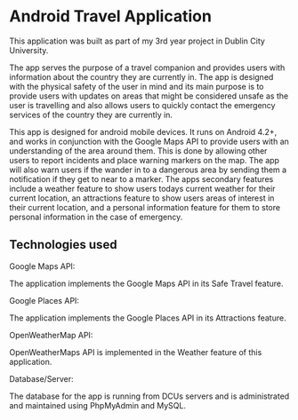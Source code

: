 # Android Travel Application 

This application was built as part of my 3rd year project in Dublin City University.

The app serves the purpose of a travel companion and provides users with information about the country they are currently in. 
The app is designed with the physical safety of the user in mind and its main purpose is to provide users with updates on 
areas that might be considered unsafe as the user is travelling and also allows users to quickly contact the emergency 
services of the country they are currently in.

This app is designed for android mobile devices. It runs on Android 4.2+, and works in conjunction with the Google Maps API 
to provide users with an understanding of the area around them. This is done by allowing other users to report incidents 
and place warning markers on the map. The app will also warn users if the wander in to a dangerous area by sending them 
a notification if they get to near to a marker. The apps secondary features include a weather feature to show users todays 
current weather for their current location, an attractions feature to show users areas of interest in their current location, 
and a personal information feature for them to store personal information in the case of emergency.

## Technologies used
Google Maps API:

The application implements the Google Maps API in its Safe Travel feature.

Google Places API:

The application implements the Google Places API in its Attractions feature.

OpenWeatherMap API:

OpenWeatherMaps API is implemented in the Weather feature of this application.

Database/Server:

The database for the app is running from DCUs servers and is administrated and maintained using PhpMyAdmin and MySQL.

